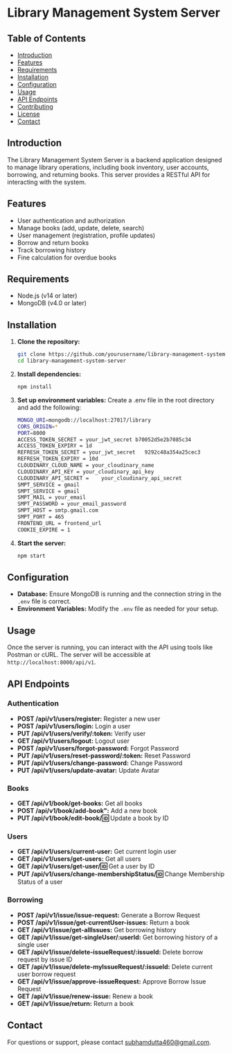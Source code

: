 # Library Management System Server

## Table of Contents
- [Introduction](#introduction)
- [Features](#features)
- [Requirements](#requirements)
- [Installation](#installation)
- [Configuration](#configuration)
- [Usage](#usage)
- [API Endpoints](#api-endpoints)
- [Contributing](#contributing)
- [License](#license)
- [Contact](#contact)

## Introduction
The Library Management System Server is a backend application designed to manage library operations, including book inventory, user accounts, borrowing, and returning books. This server provides a RESTful API for interacting with the system.

## Features
- User authentication and authorization
- Manage books (add, update, delete, search)
- User management (registration, profile updates)
- Borrow and return books
- Track borrowing history
- Fine calculation for overdue books

## Requirements
- Node.js (v14 or later)
- MongoDB (v4.0 or later)

## Installation

1. **Clone the repository:**
   ```sh
   git clone https://github.com/yourusername/library-management-system-server.git
   cd library-management-system-server

2. **Install dependencies:**
   ```sh
   npm install

3. **Set up environment variables:**
   Create a .env file in the root directory and add the following:
   ```sh
   MONGO_URI=mongodb://localhost:27017/library
   CORS_ORIGIN=*
   PORT=8000
   ACCESS_TOKEN_SECRET = your_jwt_secret b70052d5e2b7085c34
   ACCESS_TOKEN_EXPIRY = 1d
   REFRESH_TOKEN_SECRET = your_jwt_secret   9292c48a354a25cec3
   REFRESH_TOKEN_EXPIRY = 10d
   CLOUDINARY_CLOUD_NAME = your_cloudinary_name
   CLOUDINARY_API_KEY = your_cloudinary_api_key
   CLOUDINARY_API_SECRET =    your_cloudinary_api_secret
   SMPT_SERVICE = gmail
   SMPT_SERVICE = gmail
   SMPT_MAIL = your_email
   SMPT_PASSWORD = your_email_password
   SMPT_HOST = smtp.gmail.com
   SMPT_PORT = 465
   FRONTEND_URL = frontend_url
   COOKIE_EXPIRE = 1


3. **Start the server:**   
   ```sh
   npm start

## Configuration
- **Database:** Ensure MongoDB is running and the connection string in the `.env` file is correct.
- **Environment Variables:** Modify the `.env` file as needed for your setup.

## Usage
Once the server is running, you can interact with the API using tools like Postman or cURL. The server will be accessible at `http://localhost:8000/api/v1`.

## API Endpoints

### Authentication
- **POST /api/v1/users/register:** Register a new user
- **POST /api/v1/users/login:** Login a user
- **PUT /api/v1/users/verify/:token:** Verify user
- **GET /api/v1/users/logout:** Logout user
- **POST /api/v1/users/forgot-password:** Forgot Password
- **PUT /api/v1/users/reset-password/:token:** Reset Password
- **PUT /api/v1/users/change-password:** Change Password
- **PUT /api/v1/users/update-avatar:** Update Avatar

### Books
- **GET /api/v1/book/get-books:** Get all books
- **POST /api/v1/book/add-book":** Add a new book
- **PUT /api/v1/book/edit-book/:id:** Update a book by ID

### Users
- **GET /api/v1/users/current-user:** Get current login user
- **GET /api/v1/users/get-users:** Get all users
- **GET /api/v1/users/get-user/:id:** Get a user by ID
- **PUT /api/v1/users/change-membershipStatus/:id:** Change Membership Status of a user

### Borrowing
- **POST /api/v1/issue/issue-request:** Generate a Borrow Request
- **POST /api/v1/issue/get-currentUser-issues:** Return a book
- **GET /api/v1/issue/get-allIssues:** Get borrowing history
- **GET /api/v1/issue/get-singleUser/:userId:** Get borrowing history of a single user
- **GET /api/v1/issue/delete-issueRequest/:issueId:** Delete borrow request by issue ID
- **GET /api/v1/issue/delete-myIssueRequest/:issueId:** Delete current user borrow request
- **GET /api/v1/issue/approve-issueRequest:** Approve Borrow Issue Request 
- **GET /api/v1/issue/renew-issue:** Renew a book
- **GET /api/v1/issue/return:** Return a book

## Contact
For questions or support, please contact [subhamdutta460@gmail.com](mailto:subhamdutta460@gmail.com).
